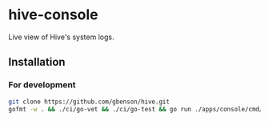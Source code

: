 # hive-console

Live view of Hive's system logs.

## Installation

### For development

```sh
git clone https://github.com/gbenson/hive.git
gofmt -w . && ./ci/go-vet && ./ci/go-test && go run ./apps/console/cmd/hive-console.go
```
